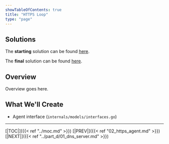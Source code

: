 ```yaml
---
showTableOfContents: true
title: "HTTPS Loop"
type: "page"
---
```

## Solutions
The **starting** solution can be found [here](https://github.com/faanross/workshop_antisyphon_18092025/tree/main/Lesson05_Begin).

The **final** solution can be found [here](https://github.com/faanross/workshop_antisyphon_18092025/tree/main/Lesson05_Done).

## Overview
Overview goes here.


## What We'll Create
- Agent interface (`internals/models/interfaces.go`)


___
[|TOC|]({{< ref "../moc.md" >}})
[|PREV|]({{< ref "02_https_agent.md" >}})
[|NEXT|]({{< ref "../part_d/01_dns_server.md" >}})